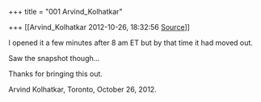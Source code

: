 +++
title = "001 Arvind_Kolhatkar"

+++
[[Arvind_Kolhatkar	2012-10-26, 18:32:56 [Source](https://groups.google.com/g/samskrita/c/uWEw4UvXdn4)]]



I opened it a few minutes after 8 am ET but by that time it had moved out.

  

Saw the snapshot though...

  

Thanks for bringing this out.

  

Arvind Kolhatkar, Toronto, October 26, 2012.


